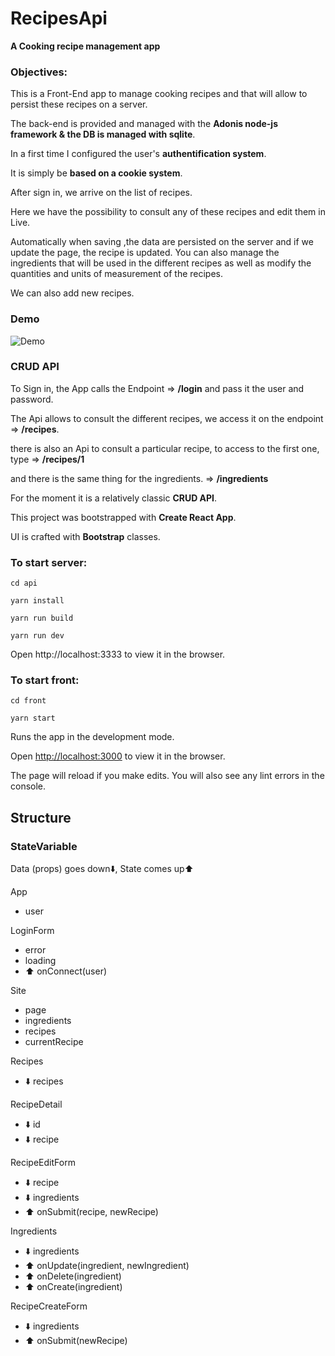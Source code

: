 # RecipesApi
**A Cooking recipe management app**

### Objectives:

This is a Front-End app to manage cooking recipes and that will allow to persist these recipes on a server.

The back-end is provided and managed with the **Adonis node-js framework & the DB is managed with sqlite**.

In a first time I configured the user's **authentification system**.

It is simply be **based on a cookie system**.

After sign in, we arrive on the list of recipes.

Here we have the possibility to consult any of these recipes and edit them in Live.

Automatically when saving ,the data are persisted on the server and if we update the page, the recipe is updated.
You can also manage the ingredients that will be used in the different recipes as well as modify the quantities and units of measurement of the recipes.

We can also add new recipes.

### Demo

![Demo](https://github.com/BjzArchi/RecipesApi/blob/master/Loom-_-RecipesApi.gif)


###  CRUD API

To Sign in, the App calls the Endpoint => **/login** and pass it the user and password.

The Api allows to consult the different recipes, we access it on the endpoint => **/recipes**.

there is also an Api to consult a particular recipe, to access to the first one, type => **/recipes/1**

and there is the same thing for the ingredients. => **/ingredients**

For the moment it is a relatively classic **CRUD API**.

This project was bootstrapped with **Create React App**.

UI is crafted with **Bootstrap** classes.

### To start server:
`cd api`

`yarn install`

`yarn run build`

`yarn run dev`

Open http://localhost:3333 to view it in the browser.

### To start front:
`cd front`

`yarn start`

Runs the app in the development mode.

Open [http://localhost:3000](http://localhost:3000) to view it in the browser.

The page will reload if you make edits.
You will also see any lint errors in the console.


## Structure
### StateVariable
  
Data (props) goes down⬇️,
State comes up⬆️


App
- user

LoginForm
- error
- loading
- ⬆️ onConnect(user)

Site
- page
- ingredients
- recipes
- currentRecipe

Recipes
- ⬇️ recipes

RecipeDetail
- ⬇️ id
- ⬇️ recipe

RecipeEditForm
- ⬇️ recipe
- ⬇️ ingredients
- ⬆️ onSubmit(recipe, newRecipe)

Ingredients
- ⬇️ ingredients
- ⬆️ onUpdate(ingredient, newIngredient)
- ⬆️ onDelete(ingredient)
- ⬆️ onCreate(ingredient)

RecipeCreateForm
- ⬇️ ingredients
- ⬆️ onSubmit(newRecipe)


